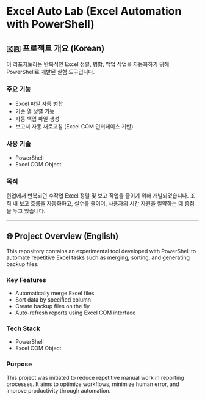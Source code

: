 # Excel Auto Lab (Excel Automation with PowerShell)

## 🇰🇷 프로젝트 개요 (Korean)

이 리포지토리는 반복적인 Excel 정렬, 병합, 백업 작업을 자동화하기 위해 PowerShell로 개발된 실험 도구입니다.

### 주요 기능

- Excel 파일 자동 병합
- 기준 열 정렬 기능
- 자동 백업 파일 생성
- 보고서 자동 새로고침 (Excel COM 인터페이스 기반)

### 사용 기술

- PowerShell
- Excel COM Object

### 목적

현업에서 반복되던 수작업 Excel 정렬 및 보고 작업을 줄이기 위해 개발되었습니다.
조직 내 보고 흐름을 자동화하고, 실수를 줄이며, 사용자의 시간 자원을 절약하는 데 중점을 두고 있습니다.

---

## 🌐 Project Overview (English)

This repository contains an experimental tool developed with PowerShell to automate repetitive Excel tasks such as merging, sorting, and generating backup files.

### Key Features

- Automatically merge Excel files
- Sort data by specified column
- Create backup files on the fly
- Auto-refresh reports using Excel COM interface

### Tech Stack

- PowerShell
- Excel COM Object

### Purpose

This project was initiated to reduce repetitive manual work in reporting processes.
It aims to optimize workflows, minimize human error, and improve productivity through automation.

